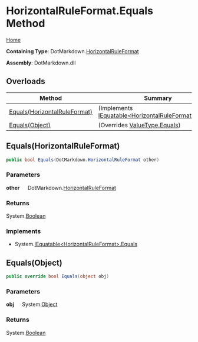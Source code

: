 # HorizontalRuleFormat\.Equals Method

[Home](../../../README.md)

**Containing Type**: DotMarkdown\.[HorizontalRuleFormat](../README.md)

**Assembly**: DotMarkdown\.dll

## Overloads

| Method | Summary |
| ------ | ------- |
| [Equals(HorizontalRuleFormat)](#DotMarkdown_HorizontalRuleFormat_Equals_DotMarkdown_HorizontalRuleFormat_) |  \(Implements [IEquatable\<HorizontalRuleFormat>.Equals](https://docs.microsoft.com/en-us/dotnet/api/system.iequatable-1.equals)\) |
| [Equals(Object)](#DotMarkdown_HorizontalRuleFormat_Equals_System_Object_) |  \(Overrides [ValueType.Equals](https://docs.microsoft.com/en-us/dotnet/api/system.valuetype.equals)\) |

## Equals\(HorizontalRuleFormat\) <a name="DotMarkdown_HorizontalRuleFormat_Equals_DotMarkdown_HorizontalRuleFormat_"></a>

```csharp
public bool Equals(DotMarkdown.HorizontalRuleFormat other)
```

### Parameters

**other** &emsp; DotMarkdown\.[HorizontalRuleFormat](../README.md)

### Returns

System\.[Boolean](https://docs.microsoft.com/en-us/dotnet/api/system.boolean)

### Implements

* System\.[IEquatable\<HorizontalRuleFormat>.Equals](https://docs.microsoft.com/en-us/dotnet/api/system.iequatable-1.equals)

## Equals\(Object\) <a name="DotMarkdown_HorizontalRuleFormat_Equals_System_Object_"></a>

```csharp
public override bool Equals(object obj)
```

### Parameters

**obj** &emsp; System\.[Object](https://docs.microsoft.com/en-us/dotnet/api/system.object)

### Returns

System\.[Boolean](https://docs.microsoft.com/en-us/dotnet/api/system.boolean)


